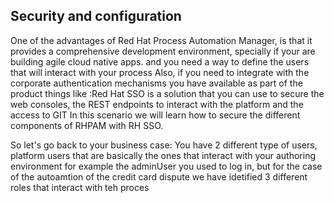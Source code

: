 Security and configuration
--------------------------

One of the advantages of Red Hat Process Automation Manager, is that it provides a comprehensive development environment, specially if your are building agile cloud native apps. and you need a way to define the users that will interact with your process
Also, if you need to integrate with the corporate authentication mechanisms you have available as part of the product things like :Red Hat SSO is a solution that you can use to secure the web consoles, the REST endpoints to interact with the platform and the access to GIT
In this scenario we will learn how to secure the different components of RHPAM with RH SSO.

So let's go back to your business case:
You have 2 different type of users, platform users that are basically the ones that interact with your authoring environment for example the adminUser you used to log in, but for the case of the autoamtion of the credit card dispute we have idetified 3 different roles that interact with teh proces







